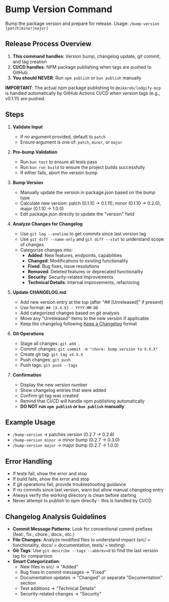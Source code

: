# Bump Version Command

Bump the package version and prepare for release. Usage: `/bump-version [patch|minor|major]`

## Release Process Overview

1. **This command handles**: Version bump, changelog update, git commit, and tag creation
2. **CI/CD handles**: NPM package publishing when tags are pushed to GitHub
3. **You should NEVER**: Run `npm publish` or `bun publish` manually

**IMPORTANT**: The actual npm package publishing to `@mikerob/lodgify-mcp` is handled automatically by GitHub Actions CI/CD when version tags (e.g., v0.1.11) are pushed.

## Steps

1. **Validate Input**
   - If no argument provided, default to `patch`
   - Ensure argument is one of: `patch`, `minor`, or `major`

2. **Pre-bump Validation**
   - Run `bun test` to ensure all tests pass
   - Run `bun run build` to ensure the project builds successfully
   - If either fails, abort the version bump

3. **Bump Version**
   - Manually update the version in package.json based on the bump type
   - Calculate new version: patch (0.1.10 → 0.1.11), minor (0.1.10 → 0.2.0), major (0.1.10 → 1.0.0)
   - Edit package.json directly to update the "version" field

4. **Analyze Changes for Changelog**
   - Use `git log --oneline` to get commits since last version tag
   - Use `git diff --name-only` and `git diff --stat` to understand scope of changes
   - Categorize changes into:
     - **Added**: New features, endpoints, capabilities
     - **Changed**: Modifications to existing functionality
     - **Fixed**: Bug fixes, issue resolutions
     - **Removed**: Deleted features or deprecated functionality
     - **Security**: Security-related improvements
     - **Technical Details**: Internal improvements, refactoring

5. **Update CHANGELOG.md**
   - Add new version entry at the top (after "## [Unreleased]" if present)
   - Use format: `## [X.X.X] - YYYY-MM-DD`
   - Add categorized changes based on git analysis
   - Move any "Unreleased" items to the new version if applicable
   - Keep the changelog following [Keep a Changelog](https://keepachangelog.com/en/1.0.0/) format

6. **Git Operations**
   - Stage all changes: `git add .`
   - Commit changes: `git commit -m "chore: bump version to X.X.X"`
   - Create git tag: `git tag vX.X.X`
   - Push changes: `git push`
   - Push tags: `git push --tags`

7. **Confirmation**
   - Display the new version number
   - Show changelog entries that were added
   - Confirm git tag was created
   - Remind that CI/CD will handle npm publishing automatically
   - **DO NOT run `npm publish` or `bun publish` manually**

## Example Usage

- `/bump-version` → patches version (0.2.7 → 0.2.8)
- `/bump-version minor` → minor bump (0.2.7 → 0.3.0)
- `/bump-version major` → major bump (0.2.7 → 1.0.0)

## Error Handling

- If tests fail, show the error and stop
- If build fails, show the error and stop
- If git operations fail, provide troubleshooting guidance
- If no commits since last version, warn but allow manual changelog entry
- Always verify the working directory is clean before starting
- Never attempt to publish to npm directly - this is handled by CI/CD

## Changelog Analysis Guidelines

- **Commit Message Patterns**: Look for conventional commit prefixes (feat:, fix:, chore:, docs:, etc.)
- **File Changes**: Analyze modified files to understand impact (src/ = functionality, docs/ = documentation, tests/ = testing)
- **Git Tags**: Use `git describe --tags --abbrev=0` to find the last version tag for comparison
- **Smart Categorization**:
  - New files in src/ → "Added"
  - Bug fixes in commit messages → "Fixed"
  - Documentation updates → "Changed" or separate "Documentation" section
  - Test additions → "Technical Details"
  - Security-related changes → "Security"
